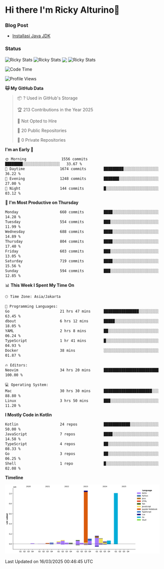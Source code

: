 # Hi there I'm Ricky Alturino👋

### Blog Post

<!-- BLOG-POST-LIST:START -->

- [Installasi Java JDK](https://onirutla.medium.com/installasi-java-jdk-ec701beeb5cb?source=rss-d9d81c918cc9------2)
<!-- BLOG-POST-LIST:END -->

### Status

<img align="center" alt="Ricky Stats" src="https://github-readme-stats.vercel.app/api?username=Alturino&theme=dark&show_icons=true&hide_border=false" />
<img align="center" alt="Ricky Stats" src="https://github-readme-stats.vercel.app/api/top-langs/?username=Alturino&theme=dark&show_icons=true&layout=compact"/>
<img align="center" width="640px" src="https://github-readme-stats.vercel.app/api/wakatime?username=Alturino&layout=compact&hide_border=true&theme=dark">
<img align="center" alt="Ricky Stats" src="https://leetcard.jacoblin.cool/onirutla?border=0&radius=20&ext=activity"/>

<!--START_SECTION:waka-->
![Code Time](http://img.shields.io/badge/Code%20Time-1%2C066%20hrs%2017%20mins-blue)

![Profile Views](http://img.shields.io/badge/Profile%20Views-0-blue)

**🐱 My GitHub Data** 

> 📦 ? Used in GitHub's Storage 
 > 
> 🏆 213 Contributions in the Year 2025
 > 
> 🚫 Not Opted to Hire
 > 
> 📜 20 Public Repositories 
 > 
> 🔑 0 Private Repositories 
 > 
**I'm an Early 🐤** 

```text
🌞 Morning                1556 commits        ████████░░░░░░░░░░░░░░░░░   33.67 % 
🌆 Daytime                1674 commits        █████████░░░░░░░░░░░░░░░░   36.22 % 
🌃 Evening                1248 commits        ███████░░░░░░░░░░░░░░░░░░   27.00 % 
🌙 Night                  144 commits         █░░░░░░░░░░░░░░░░░░░░░░░░   03.12 % 
```
📅 **I'm Most Productive on Thursday** 

```text
Monday                   660 commits         ████░░░░░░░░░░░░░░░░░░░░░   14.28 % 
Tuesday                  554 commits         ███░░░░░░░░░░░░░░░░░░░░░░   11.99 % 
Wednesday                688 commits         ████░░░░░░░░░░░░░░░░░░░░░   14.89 % 
Thursday                 804 commits         ████░░░░░░░░░░░░░░░░░░░░░   17.40 % 
Friday                   603 commits         ███░░░░░░░░░░░░░░░░░░░░░░   13.05 % 
Saturday                 719 commits         ████░░░░░░░░░░░░░░░░░░░░░   15.56 % 
Sunday                   594 commits         ███░░░░░░░░░░░░░░░░░░░░░░   12.85 % 
```


📊 **This Week I Spent My Time On** 

```text
🕑︎ Time Zone: Asia/Jakarta

💬 Programming Languages: 
Go                       21 hrs 47 mins      ████████████████░░░░░░░░░   63.45 % 
dbout                    6 hrs 12 mins       █████░░░░░░░░░░░░░░░░░░░░   18.05 % 
YAML                     2 hrs 8 mins        ██░░░░░░░░░░░░░░░░░░░░░░░   06.24 % 
TypeScript               1 hr 41 mins        █░░░░░░░░░░░░░░░░░░░░░░░░   04.93 % 
Docker                   38 mins             ░░░░░░░░░░░░░░░░░░░░░░░░░   01.87 % 

🔥 Editors: 
Neovim                   34 hrs 20 mins      █████████████████████████   100.00 % 

💻 Operating System: 
Mac                      30 hrs 30 mins      ██████████████████████░░░   88.80 % 
Linux                    3 hrs 50 mins       ███░░░░░░░░░░░░░░░░░░░░░░   11.20 % 
```

**I Mostly Code in Kotlin** 

```text
Kotlin                   24 repos            ████████████░░░░░░░░░░░░░   50.00 % 
JavaScript               7 repos             ████░░░░░░░░░░░░░░░░░░░░░   14.58 % 
TypeScript               4 repos             ██░░░░░░░░░░░░░░░░░░░░░░░   08.33 % 
Go                       3 repos             ██░░░░░░░░░░░░░░░░░░░░░░░   06.25 % 
Shell                    1 repo              █░░░░░░░░░░░░░░░░░░░░░░░░   02.08 % 
```



**Timeline**

![Lines of Code chart](https://raw.githubusercontent.com/Alturino/Alturino/main/assets/bar_graph.png)


 Last Updated on 16/03/2025 00:46:45 UTC
<!--END_SECTION:waka-->
